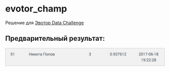 # evotor_champ
Решение для [Эвотор Data Challenge](https://boosters.pro/champ_evotor)  

## Предварительный результат: 
![result](result.png)
